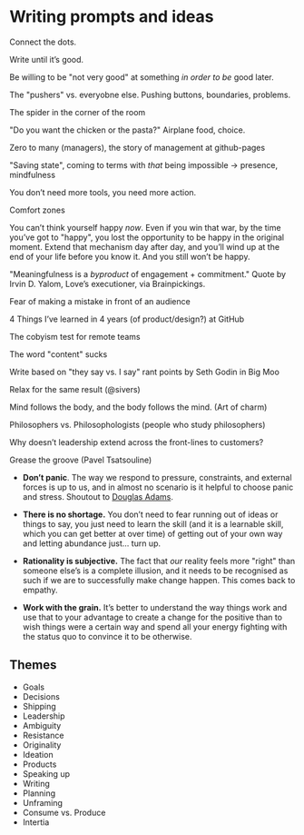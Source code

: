 # Writing prompts and ideas

Connect the dots.

Write until it’s good.

Be willing to be "not very good" at something *in order to be* good later.

The "pushers" vs. everyobne else. Pushing buttons, boundaries, problems.

The spider in the corner of the room

"Do you want the chicken or the pasta?" Airplane food, choice.

Zero to many (managers), the story of management at github-pages

"Saving state", coming to terms with *that* being impossible -> presence, mindfulness

You don’t need more tools, you need more action.

Comfort zones

You can’t think yourself happy *now*. Even if you win that war, by the time you’ve got to "happy", you lost the opportunity to be happy in the original moment. Extend that mechanism day after day, and you’ll wind up at the end of your life before you know it. And you still won’t be happy.

"Meaningfulness is a *byproduct* of engagement + commitment." Quote by Irvin D. Yalom, Love’s executioner, via Brainpickings.


Fear of making a mistake in front of an audience

4 Things I’ve learned in 4 years (of product/design?) at GitHub

The cobyism test for remote teams

The word "content" sucks

Write based on "they say vs. I say" rant points by Seth Godin in Big Moo

Relax for the same result (@sivers)

Mind follows the body, and the body follows the mind. (Art of charm)

Philosophers vs. Philosophologists (people who study philosophers)

Why doesn’t leadership extend across the front-lines to customers?

Grease the groove (Pavel Tsatsouline)

- **Don’t panic**. The way we respond to pressure, constraints, and external forces is up to us, and in almost no scenario is it helpful to choose panic and stress. Shoutout to [Douglas Adams](https://en.wikipedia.org/wiki/Phrases_from_The_Hitchhiker%27s_Guide_to_the_Galaxy#Don.27t_Panic).

- **There is no shortage.** You don’t need to fear running out of ideas or things to say, you just need to learn the skill (and it is a learnable skill, which you can get better at over time) of getting out of your own way and letting abundance just… turn up.

- **Rationality is subjective.** The fact that *our* reality feels more "right" than someone else’s is a complete illusion, and it needs to be recognised as such if we are to successfully make change happen. This comes back to empathy.

- **Work with the grain.** It’s better to understand the way things work and use that to your advantage to create a change for the positive than to wish things were a certain way and spend all your energy fighting with the status quo to convince it to be otherwise.

## Themes

- Goals
- Decisions
- Shipping
- Leadership
- Ambiguity
- Resistance
- Originality
- Ideation
- Products
- Speaking up
- Writing
- Planning
- Unframing
- Consume vs. Produce
- Intertia
